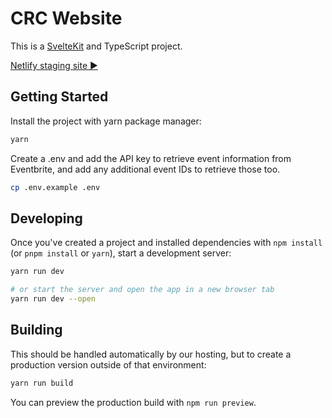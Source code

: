 # CRC Website

This is a [SvelteKit](https://kit.svelte.dev/docs/introduction) and TypeScript project.

[Netlify staging site ▶](https://crc-website.netlify.app/)

## Getting Started

Install the project with yarn package manager:

```bash
yarn
```

Create a .env and add the API key to retrieve event information from Eventbrite, and add any additional event IDs to retrieve those too.

```bash
cp .env.example .env
```

## Developing

Once you've created a project and installed dependencies with `npm install` (or `pnpm install` or `yarn`), start a development server:

```bash
yarn run dev

# or start the server and open the app in a new browser tab
yarn run dev --open
```

## Building

This should be handled automatically by our hosting, but to create a production version outside of that environment:

```bash
yarn run build
```

You can preview the production build with `npm run preview`.
